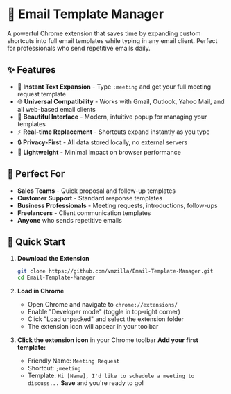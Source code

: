 # 📧 Email Template Manager

A powerful Chrome extension that saves time by expanding custom shortcuts into full email templates while typing in any email client. Perfect for professionals who send repetitive emails daily.


## ✨ Features

- 🚀 **Instant Text Expansion** - Type `;meeting` and get your full meeting request template
- 🌐 **Universal Compatibility** - Works with Gmail, Outlook, Yahoo Mail, and all web-based email clients
- 🎨 **Beautiful Interface** - Modern, intuitive popup for managing your templates
- ⚡ **Real-time Replacement** - Shortcuts expand instantly as you type
- 🔒 **Privacy-First** - All data stored locally, no external servers
- 📱 **Lightweight** - Minimal impact on browser performance

## 🎯 Perfect For

- **Sales Teams** - Quick proposal and follow-up templates
- **Customer Support** - Standard response templates  
- **Business Professionals** - Meeting requests, introductions, follow-ups
- **Freelancers** - Client communication templates
- **Anyone** who sends repetitive emails

## 🚀 Quick Start

1. **Download the Extension**
   ```bash
   git clone https://github.com/vmzilla/Email-Template-Manager.git
   cd Email-Template-Manager

2. **Load in Chrome**
   - Open Chrome and navigate to `chrome://extensions/`
   - Enable "Developer mode" (toggle in top-right corner)
   - Click "Load unpacked" and select the extension folder
   - The extension icon will appear in your toolbar


3. **Click the extension icon** in your Chrome toolbar
   **Add your first template:**
   - Friendly Name: `Meeting Request`
   - Shortcut: `;meeting`
   - Template: `Hi [Name], I'd like to schedule a meeting to discuss...`
   **Save** and you're ready to go!

